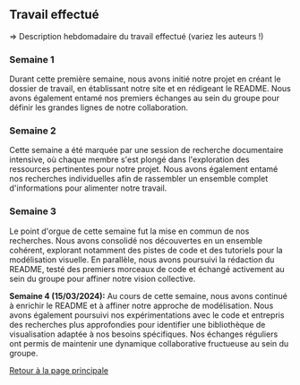 ## Travail effectué 

=> Description hebdomadaire du travail effectué (variez les auteurs !)

### Semaine 1
Durant cette première semaine, nous avons initié notre projet en créant le dossier de travail, en établissant notre site et en rédigeant le README. Nous avons également entamé nos premiers échanges au sein du groupe pour définir les grandes lignes de notre collaboration.

### Semaine 2
Cette semaine a été marquée par une session de recherche documentaire intensive, où chaque membre s'est plongé dans l'exploration des ressources pertinentes pour notre projet. Nous avons également entamé nos recherches individuelles afin de rassembler un ensemble complet d'informations pour alimenter notre travail.

### Semaine 3
Le point d'orgue de cette semaine fut la mise en commun de nos recherches. Nous avons consolidé nos découvertes en un ensemble cohérent, explorant notamment des pistes de code et des tutoriels pour la modélisation visuelle. En parallèle, nous avons poursuivi la rédaction du README, testé des premiers morceaux de code et échangé activement au sein du groupe pour affiner notre vision collective.

**Semaine 4 (15/03/2024):** Au cours de cette semaine, nous avons continué à enrichir le README et à affiner notre approche de modélisation. Nous avons également poursuivi nos expérimentations avec le code et entrepris des recherches plus approfondies pour identifier une bibliothèque de visualisation adaptée à nos besoins spécifiques. Nos échanges réguliers ont permis de maintenir une dynamique collaborative fructueuse au sein du groupe.


<a href="index.html"> Retour à la page principale </a>
